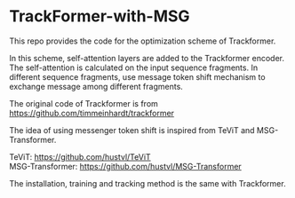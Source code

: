 # TrackFormer-with-MSG

This repo provides the code for the optimization scheme of Trackformer.  

In this scheme, self-attention layers are added to the Trackformer encoder. The self-attention is calculated on the 
input sequence fragments. In different sequence fragments, use message token shift mechanism to exchange message among
different fragments.

The original code of Trackformer is from https://github.com/timmeinhardt/trackformer

The idea of using messenger token shift is inspired from TeViT and MSG-Transformer.

TeViT: https://github.com/hustvl/TeViT  
MSG-Transformer: https://github.com/hustvl/MSG-Transformer  

The installation, training and tracking method is the same with Trackformer.
